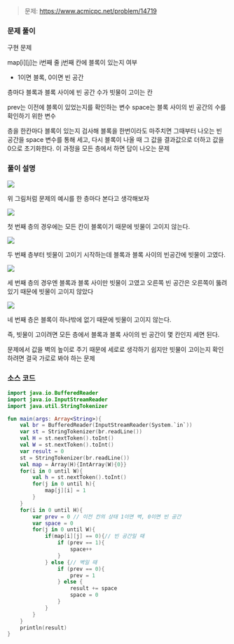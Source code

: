 >문제: https://www.acmicpc.net/problem/14719

### 문제 풀이

구현 문제

map[i][j]는 i번째 줄 j번째 칸에 블록이 있는지 여부
- 1이면 블록, 0이면 빈 공간

층마다 블록과 블록 사이에 빈 공간 수가 빗물이 고이는 칸

prev는 이전에 블록이 있었는지를 확인하는 변수
space는 블록 사이의 빈 공간의 수를 확인하기 위한 변수

층을 한칸마다 블록이 있는지 검사해 블록을 한번이라도 마주치면 그때부터 나오는 빈 공간을 space 변수를 통해 세고, 다시 블록이 나올 때 그 값을 결과값으로 더하고 값을 0으로 초기화한다. 이 과정을 모든 층에서 하면 답이 나오는 문제

### 풀이 설명

![](https://velog.velcdn.com/images/kosdjs/post/68225c51-0d91-475c-acbe-4e2a4f79d9a1/image.png)

위 그림처럼 문제의 예시를 한 층마다 본다고 생각해보자

![](https://velog.velcdn.com/images/kosdjs/post/69d76446-980e-4ed2-b9c7-4f2324f409af/image.png)

첫 번째 층의 경우에는 모든 칸이 블록이기 때문에 빗물이 고이지 않는다.

![](https://velog.velcdn.com/images/kosdjs/post/1d207de5-b483-413a-a152-d04daf28c102/image.png)

두 번째 층부터 빗물이 고이기 시작하는데 블록과 블록 사이의 빈공간에 빗물이 고였다.

![](https://velog.velcdn.com/images/kosdjs/post/1b07215c-a081-4413-8f22-ceacb5591f5c/image.png)

세 번째 층의 경우엔 블록과 블록 사이만 빗물이 고였고 오른쪽 빈 공간은 오른쪽이 뚫려있기 때문에 빗물이 고이지 않았다

![](https://velog.velcdn.com/images/kosdjs/post/6d69b98f-41e7-4c6e-bb22-4593a494c5a3/image.png)

네 번째 층은 블록이 하나밖에 없기 때문에 빗물이 고이지 않는다.

즉, 빗물이 고이려면 모든 층에서 블록과 블록 사이의 빈 공간이 몇 칸인지 세면 된다.

문제에서 값을 벽의 높이로 주기 때문에 세로로 생각하기 쉽지만 빗물이 고이는지 확인하려면 결국 가로로 봐야 하는 문제

### 소스 코드

```kotlin
import java.io.BufferedReader
import java.io.InputStreamReader
import java.util.StringTokenizer

fun main(args: Array<String>){
    val br = BufferedReader(InputStreamReader(System.`in`))
    var st = StringTokenizer(br.readLine())
    val H = st.nextToken().toInt()
    val W = st.nextToken().toInt()
    var result = 0
    st = StringTokenizer(br.readLine())
    val map = Array(H){IntArray(W){0}}
    for(i in 0 until W){
        val h = st.nextToken().toInt()
        for(j in 0 until h){
            map[j][i] = 1
        }
    }
    for(i in 0 until H){
        var prev = 0 // 이전 칸의 상태 1이면 벽, 0이면 빈 공간
        var space = 0
        for(j in 0 until W){
            if(map[i][j] == 0){// 빈 공간일 때
                if (prev == 1){
                    space++
                }
            } else {// 벽일 때
                if (prev == 0){
                    prev = 1
                } else {
                    result += space
                    space = 0
                }
            }
        }
    }
    println(result)
}
```